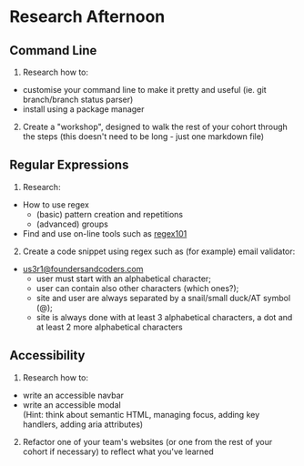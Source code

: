 # Research Afternoon

## Command Line
1. Research how to:
  + customise your command line to make it pretty and useful (ie. git branch/branch status parser)
  + install using a package manager
2. Create a "workshop", designed to walk the rest of your cohort through the steps (this doesn't need to be long - just one markdown file)

## Regular Expressions
1. Research:
  + How to use regex
    + (basic) pattern creation and repetitions
    + (advanced) groups
  + Find and use on-line tools such as [regex101](https://regex101.com/)
2. Create a code snippet using regex such as (for example) email validator:
+ us3r1@foundersandcoders.com
  + user must start with an alphabetical character;
  + user can contain also other characters (which ones?);
  + site and user are always separated by a snail/small duck/AT symbol (@);
  + site is always done with at least 3 alphabetical characters, a dot and at least 2 more alphabetical characters

## Accessibility
1. Research how to:
  + write an accessible navbar
  + write an accessible modal  
  (Hint: think about semantic HTML, managing focus, adding key handlers, adding aria attributes)
2. Refactor one of your team's websites (or one from the rest of your cohort if necessary) to reflect what you've learned

